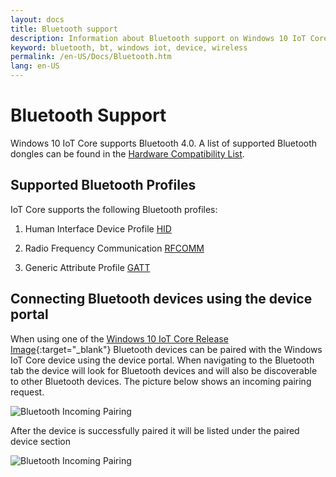 ```yaml
---
layout: docs
title: Bluetooth support
description: Information about Bluetooth support on Windows 10 IoT Core
keyword: bluetooth, bt, windows iot, device, wireless
permalink: /en-US/Docs/Bluetooth.htm
lang: en-US
---
```


# Bluetooth Support
Windows 10 IoT Core supports Bluetooth 4.0. A list of supported Bluetooth dongles can be found in the [Hardware Compatibility List]({{site.baseurl}}/{{page.lang}}/Docs/HardwareCompatList.htm#Bluetooth-Dongles).

## Supported Bluetooth Profiles
IoT Core supports the following Bluetooth profiles:

1.  Human Interface Device Profile [HID](https://www.microsoftstore.com/store/msusa/en_US/pdp/Microsoft-Universal-Foldable-Keyboard/productID.315201200)

2.  Radio Frequency Communication [RFCOMM](https://github.com/ms-iot/remote-wiring)

3.  Generic Attribute Profile [GATT]({{site.baseurl}}/{{page.lang}}/Samples/BLEGatt)

## Connecting Bluetooth devices using the device portal
When using one of the [Windows 10 IoT Core Release Image](https://developer.microsoft.com/en-us/windows/iot/downloads){:target="_blank"} Bluetooth devices can be paired with the Windows IoT Core device using the device portal. When navigating to the Bluetooth tab the device will look for Bluetooth devices and will also be discoverable to other Bluetooth devices. The picture below shows an incoming pairing request. 

![Bluetooth Incoming Pairing]({{site.baseurl}}/Resources/images/Bluetooth/Portal_BT_2.png)

After the device is successfully paired it will be listed under the paired device section 

![Bluetooth Incoming Pairing]({{site.baseurl}}/Resources/images/Bluetooth/Portal_BT_3.png)
